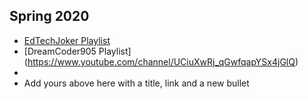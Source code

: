 ## Spring 2020

- [EdTechJoker Playlist](https://www.youtube.com/playlist?list=PLJQupiji7J5e8t_dL8T1iVq-bMPElKTI2)
- [DreamCoder905 Playlist] (https://www.youtube.com/channel/UCiuXwRj_qGwfqapYSx4jGlQ)
- 
- Add yours above here with a title, link and a new bullet
